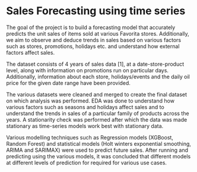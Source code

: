 # Sales Forecasting using time series

The goal of the project is to build a forecasting model that accurately predicts the unit sales of items sold at various Favorita stores. Additionally, we aim to observe and deduce trends in sales based on various factors such as stores, promotions, holidays etc. and understand how external factors affect sales.

The dataset consists of 4 years of sales data [1], at a date-store-product level, along with information on promotions run on particular days. Additionally, information about each store, holidays/events and the daily oil price for the given date range have been provided.

The various datasets were cleaned and merged to create the final dataset on which analysis was performed. EDA was done to understand how various factors such as seasons and holidays affect sales and to understand the trends in sales of a particular family of products across the years. A stationarity check was performed after which the data was made stationary as time-series models work best with stationary data.

Various modelling techniques such as Regression models (XGBoost, Random Forest) and statistical models (Holt winters exponential smoothing, ARIMA and SARIMAX) were used to predict future sales. After running and predicting using the various models, it was concluded that different models at different levels of prediction for required for various use cases.
